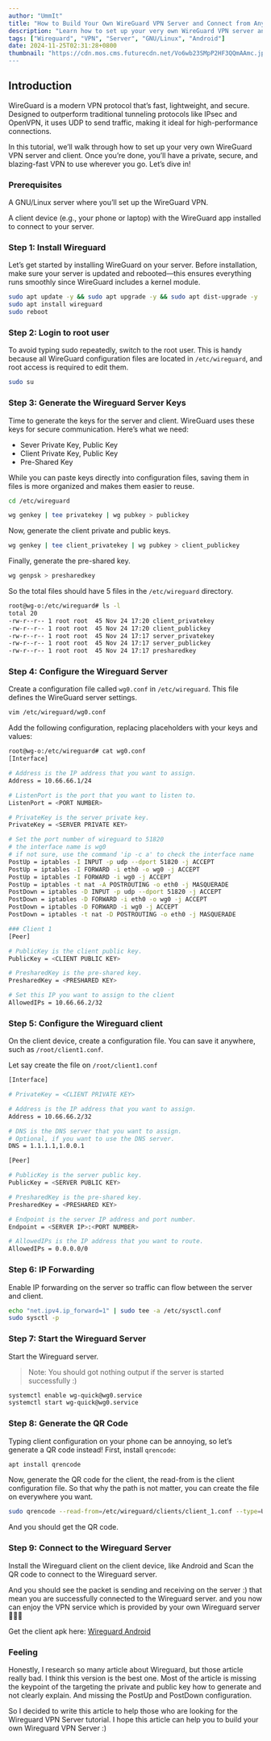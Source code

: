 ```yaml
---
author: "UmmIt"
title: "How to Build Your Own WireGuard VPN Server and Connect from Anywhere!"
description: "Learn how to set up your very own WireGuard VPN server and securely connect from anywhere!"
tags: ["Wireguard", "VPN", "Server", "GNU/Linux", "Android"]
date: 2024-11-25T02:31:28+0800
thumbnail: "https://cdn.mos.cms.futurecdn.net/Vo6wb23SMpP2HF3QQmAAmc.jpg
---
```


## Introduction

WireGuard is a modern VPN protocol that’s fast, lightweight, and secure. Designed to outperform traditional tunneling protocols like IPsec and OpenVPN, it uses UDP to send traffic, making it ideal for high-performance connections.

In this tutorial, we’ll walk through how to set up your very own WireGuard VPN server and client. Once you’re done, you’ll have a private, secure, and blazing-fast VPN to use wherever you go. Let’s dive in!

### Prerequisites

A GNU/Linux server where you’ll set up the WireGuard VPN.

A client device (e.g., your phone or laptop) with the WireGuard app installed to connect to your server.

### Step 1: Install Wireguard

Let’s get started by installing WireGuard on your server. Before installation, make sure your server is updated and rebooted—this ensures everything runs smoothly since WireGuard includes a kernel module.

```bash
sudo apt update -y && sudo apt upgrade -y && sudo apt dist-upgrade -y
sudo apt install wireguard
sudo reboot
```

### Step 2: Login to root user

To avoid typing sudo repeatedly, switch to the root user. This is handy because all WireGuard configuration files are located in `/etc/wireguard`, and root access is required to edit them.

```bash
sudo su
```

### Step 3: Generate the Wireguard Server Keys

Time to generate the keys for the server and client. WireGuard uses these keys for secure communication. Here’s what we need:

- Sever Private Key, Public Key
- Client Private Key, Public Key
- Pre-Shared Key

While you can paste keys directly into configuration files, saving them in files is more organized and makes them easier to reuse.

```bash
cd /etc/wireguard

wg genkey | tee privatekey | wg pubkey > publickey
```

Now, generate the client private and public keys.

```bash
wg genkey | tee client_privatekey | wg pubkey > client_publickey
```

Finally, generate the pre-shared key.

```bash
wg genpsk > presharedkey
```

So the total files should have 5 files in the `/etc/wireguard` directory.

```bash
root@wg-o:/etc/wireguard# ls -l
total 20
-rw-r--r-- 1 root root  45 Nov 24 17:20 client_privatekey
-rw-r--r-- 1 root root  45 Nov 24 17:20 client_publickey
-rw-r--r-- 1 root root  45 Nov 24 17:17 server_privatekey
-rw-r--r-- 1 root root  45 Nov 24 17:17 server_publickey
-rw-r--r-- 1 root root  45 Nov 24 17:17 presharedkey
```

### Step 4: Configure the Wireguard Server

Create a configuration file called `wg0.conf` in `/etc/wireguard`. This file defines the WireGuard server settings.

```bash
vim /etc/wireguard/wg0.conf
```

Add the following configuration, replacing placeholders with your keys and values:

```bash
root@wg-o:/etc/wireguard# cat wg0.conf 
[Interface]

# Address is the IP address that you want to assign.
Address = 10.66.66.1/24

# ListenPort is the port that you want to listen to.
ListenPort = <PORT NUMBER>

# PrivateKey is the server private key.
PrivateKey = <SERVER PRIVATE KEY>

# Set the port number of wireguard to 51820
# the interface name is wg0
# if not sure, use the command 'ip -c a' to check the interface name
PostUp = iptables -I INPUT -p udp --dport 51820 -j ACCEPT
PostUp = iptables -I FORWARD -i eth0 -o wg0 -j ACCEPT
PostUp = iptables -I FORWARD -i wg0 -j ACCEPT
PostUp = iptables -t nat -A POSTROUTING -o eth0 -j MASQUERADE
PostDown = iptables -D INPUT -p udp --dport 51820 -j ACCEPT
PostDown = iptables -D FORWARD -i eth0 -o wg0 -j ACCEPT
PostDown = iptables -D FORWARD -i wg0 -j ACCEPT
PostDown = iptables -t nat -D POSTROUTING -o eth0 -j MASQUERADE

### Client 1
[Peer]

# PublicKey is the client public key.
PublicKey = <CLIENT PUBLIC KEY>

# PresharedKey is the pre-shared key.
PresharedKey = <PRESHARED KEY>

# Set this IP you want to assign to the client
AllowedIPs = 10.66.66.2/32
```

### Step 5: Configure the Wireguard client

On the client device, create a configuration file. You can save it anywhere, such as `/root/client1.conf`.

Let say create the file on `/root/client1.conf`

```bash
[Interface]

# PrivateKey = <CLIENT PRIVATE KEY>

# Address is the IP address that you want to assign.
Address = 10.66.66.2/32

# DNS is the DNS server that you want to assign.
# Optional, if you want to use the DNS server.
DNS = 1.1.1.1,1.0.0.1

[Peer]

# PublicKey is the server public key.
PublicKey = <SERVER PUBLIC KEY>

# PresharedKey is the pre-shared key.
PresharedKey = <PRESHARED KEY>

# Endpoint is the server IP address and port number.
Endpoint = <SERVER IP>:<PORT NUMBER>

# AllowedIPs is the IP address that you want to route.
AllowedIPs = 0.0.0.0/0
```

### Step 6: IP Forwarding

Enable IP forwarding on the server so traffic can flow between the server and client.

```bash
echo "net.ipv4.ip_forward=1" | sudo tee -a /etc/sysctl.conf
sudo sysctl -p
```

### Step 7: Start the Wireguard Server

Start the Wireguard server.

>Note: You should got nothing output if the server is started successfully :)

```bash
systemctl enable wg-quick@wg0.service
systemctl start wg-quick@wg0.service
```

### Step 8: Generate the QR Code

Typing client configuration on your phone can be annoying, so let’s generate a QR code instead! First, install `qrencode`:

```bash
apt install qrencode
```

Now, generate the QR code for the client, the read-from is the client configuration file. So that why the path is not matter, you can create the file on everywhere you want.

```bash
sudo qrencode --read-from=/etc/wireguard/clients/client_1.conf --type=UTF8
```

And you should get the QR code.

### Step 9: Connect to the Wireguard Server

Install the Wireguard client on the client device, like Android and Scan the QR code to connect to the Wireguard server.

And you should see the packet is sending and receiving on the server :) that mean you are successfully connected to the Wireguard server. and you now can enjoy the VPN service which is provided by your own Wireguard server 🤞🤞🤞

Get the client apk here: [Wireguard Android](https://github.com/WireGuard/wireguard-android)

### Feeling 

Honestly, I research so many article about Wireguard, but those article really bad. I think this version is the best one. Most of the article is missing the keypoint of the targeting the private and public key how to generate and not clearly explain. And missing the PostUp and PostDown configuration.

So I decided to write this article to help those who are looking for the Wireguard VPN Server tutorial. I hope this article can help you to build your own Wireguard VPN Server :)
